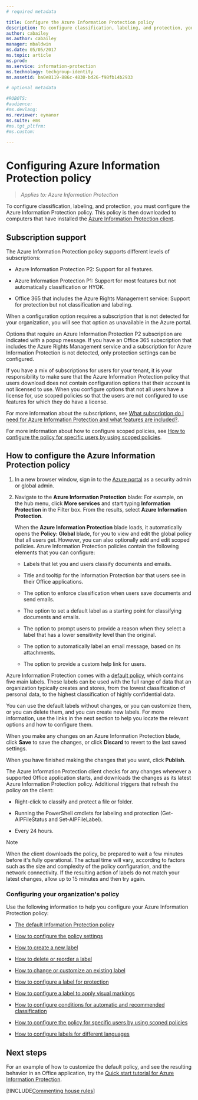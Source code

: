 ```yaml
---
# required metadata

title: Configure the Azure Information Protection policy
description: To configure classification, labeling, and protection, you must configure the Azure Information Protection policy. 
author: cabailey
ms.author: cabailey
manager: mbaldwin
ms.date: 05/05/2017
ms.topic: article
ms.prod:
ms.service: information-protection
ms.technology: techgroup-identity
ms.assetid: ba0e8119-886c-4830-bd26-f98fb14b2933

# optional metadata

#ROBOTS:
#audience:
#ms.devlang:
ms.reviewer: eymanor
ms.suite: ems
#ms.tgt_pltfrm:
#ms.custom:

---
```


# Configuring Azure Information Protection policy

>*Applies to: Azure Information Protection*

To configure classification, labeling, and protection, you must configure the Azure Information Protection policy. This policy is then downloaded to computers that have installed the [Azure Information Protection client](https://www.microsoft.com/en-us/download/details.aspx?id=53018).

## Subscription support

The Azure Information Protection policy supports different levels of subscriptions:

- Azure Information Protection P2: Support for all features.

- Azure Information Protection P1: Support for most features but not automatically classification or HYOK.

- Office 365 that includes the Azure Rights Management service: Support for protection but not classification and labeling.

When a configuration option requires a subscription that is not detected for your organization, you will see that option as unavailable in the Azure portal. 

Options that require an Azure Information Protection P2 subscription are indicated with a popup message. If you have an Office 365 subscription that includes the Azure Rights Management service and a subscription for Azure Information Protection is not detected, only protection settings can be configured.

If you have a mix of subscriptions for users for your tenant, it is your responsibility to make sure that the Azure Information Protection policy that users download does not contain configuration options that their account is not licensed to use. When you configure options that not all users have a license for, use scoped policies so that the users are not configured to use features for which they do have a license.

For more information about the subscriptions, see [What subscription do I need for Azure Information Protection and what features are included?](../get-started/faqs.md#what-subscription-do-i-need-for-azure-information-protection-and-what-features-are-included).

For more information about how to configure scoped policies, see [How to configure the policy for specific users by using scoped policies](configure-policy-scope.md).

## How to configure the Azure Information Protection policy

1. In a new browser window, sign in to the [Azure portal](https://portal.azure.com) as a security admin or global admin.

2. Navigate to the **Azure Information Protection** blade: For example, on the hub menu, click **More services** and start typing **Information Protection** in the Filter box. From the results, select **Azure Information Protection**. 

    When the **Azure Information Protection** blade loads, it automatically opens the **Policy: Global** blade, for you to view and edit the global policy that all users get. However, you can also optionally add and edit scoped policies. Azure Information Protection policies contain the following elements that you can configure:

    - Labels that let you and users classify documents and emails.

    - Title and tooltip for the Information Protection bar that users see in their Office applications.

    - The option to enforce classification when users save documents and send emails.

    - The option to set a default label as a starting point for classifying documents and emails.

    - The option to prompt users to provide a reason when they select a label that has a lower sensitivity level than the original.

    - The option to automatically label an email message, based on its attachments.

    - The option to provide a custom help link for users.

Azure Information Protection comes with a [default policy](configure-policy-default.md), which contains five main labels. These labels can be used with the full range of data that an organization typically creates and stores, from the lowest classification of personal data, to the highest classification of highly confidential data. 

You can use the default labels without changes, or you can customize them, or you can delete them, and you can create new labels. For more information, use the links in the next section to help you locate the relevant options and how to configure them. 

When you make any changes on an Azure Information Protection blade, click **Save** to save the changes, or click **Discard** to revert to the last saved settings. 

When you have finished making the changes that you want, click **Publish**. 

The Azure Information Protection client checks for any changes whenever a supported Office application starts, and downloads the changes as its latest Azure Information Protection policy. Additional triggers that refresh the policy on the client:

- Right-click to classify and protect a file or folder.

- Running the PowerShell cmdlets for labeling and protection (Get-AIPFileStatus and Set-AIPFileLabel).

- Every 24 hours.

>[!NOTE]
>When the client downloads the policy, be prepared to wait a few minutes before it's fully operational. The actual time will vary, according to factors such as the size and complexity of the policy configuration, and the network connectivity. If the resulting action of labels do not match your latest changes, allow up to 15 minutes and then try again.

### Configuring your organization's policy

Use the following information to help you configure your Azure Information Protection policy:

- [The default Information Protection policy](configure-policy-default.md)

- [How to configure the policy settings](configure-policy-settings.md)

- [How to create a new label](configure-policy-new-label.md)

- [How to delete or reorder a label](configure-policy-delete-reorder.md)

- [How to change or customize an existing label](configure-policy-change-label.md)

- [How to configure a label for protection](configure-policy-protection.md)

- [How to configure a label to apply visual markings](configure-policy-markings.md)

- [How to configure conditions for automatic and recommended classification](configure-policy-classification.md)

- [How to configure the policy for specific users by using scoped policies](configure-policy-scope.md)

- [How to configure labels for different languages](configure-policy-languages.md)

## Next steps

For an example of how to customize the default policy, and see the resulting behavior in an Office application, try the [Quick start tutorial for Azure Information Protection](../get-started/infoprotect-quick-start-tutorial.md).

[!INCLUDE[Commenting house rules](../includes/houserules.md)]
